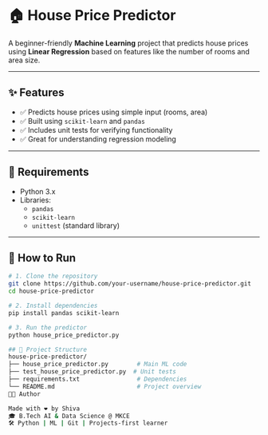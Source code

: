 # 🏠 House Price Predictor

A beginner-friendly **Machine Learning** project that predicts house prices using **Linear Regression** based on features like the number of rooms and area size.

---

## ✨ Features

- ✅ Predicts house prices using simple input (rooms, area)
- ✅ Built using `scikit-learn` and `pandas`
- ✅ Includes unit tests for verifying functionality
- ✅ Great for understanding regression modeling

---

## 🧰 Requirements

- Python 3.x  
- Libraries:
  - `pandas`
  - `scikit-learn`
  - `unittest` (standard library)

---

## 🚀 How to Run

```bash
# 1. Clone the repository
git clone https://github.com/your-username/house-price-predictor.git
cd house-price-predictor

# 2. Install dependencies
pip install pandas scikit-learn

# 3. Run the predictor
python house_price_predictor.py

## 📁 Project Structure
house-price-predictor/
├── house_price_predictor.py        # Main ML code
├── test_house_price_predictor.py  # Unit tests
├── requirements.txt                # Dependencies
└── README.md                       # Project overview
👨‍💻 Author

Made with ❤️ by Shiva
🎓 B.Tech AI & Data Science @ MKCE
🛠️ Python | ML | Git | Projects-first learner
